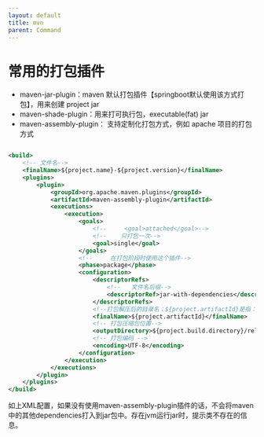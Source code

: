 ```yaml
---
layout: default
title: mvn
parent: Command
---
```


# 常用的打包插件

- maven-jar-plugin：maven 默认打包插件【springboot默认使用该方式打包】，用来创建 project jar
- maven-shade-plugin：用来打可执行包，executable(fat) jar
- maven-assembly-plugin： 支持定制化打包方式，例如 apache 项目的打包方式

```xml

<build>
    <!-- 文件名-->
    <finalName>${project.name}-${project.version}</finalName>
    <plugins>
        <plugin>
            <groupId>org.apache.maven.plugins</groupId>
            <artifactId>maven-assembly-plugin</artifactId>
            <executions>
                <execution>
                    <goals>
                        <!--     <goal>attached</goal>-->
                        <!--    只打包一次-->
                        <goal>single</goal>
                    </goals>
                    <!--     在打包阶段时使用这个插件-->
                    <phase>package</phase>
                    <configuration>
                        <descriptorRefs>
                            <!--   文件名后缀-->
                            <descriptorRef>jar-with-dependencies</descriptorRef>
                        </descriptorRefs>
                        <!--打包解压后的目录名；${project.artifactId}是指：项目的artifactId-->
                        <finalName>${project.artifactId}</finalName>
                        <!-- 打包压缩包位置-->
                        <outputDirectory>${project.build.directory}/release</outputDirectory>
                        <!-- 打包编码 -->
                        <encoding>UTF-8</encoding>
                    </configuration>
                </execution>
            </executions>
        </plugin>
    </plugins>
</build>
```

如上XML配置，如果没有使用maven-assembly-plugin插件的话，不会将maven中的其他dependencies打入到jar包中。存在jvm运行jar时，提示类不存在的信息。